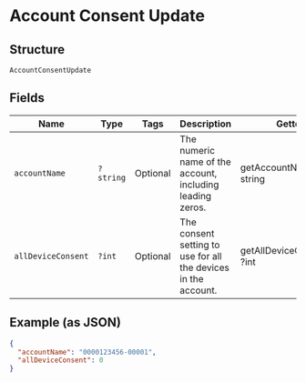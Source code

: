 
# Account Consent Update

## Structure

`AccountConsentUpdate`

## Fields

| Name | Type | Tags | Description | Getter | Setter |
|  --- | --- | --- | --- | --- | --- |
| `accountName` | `?string` | Optional | The numeric name of the account, including leading zeros. | getAccountName(): ?string | setAccountName(?string accountName): void |
| `allDeviceConsent` | `?int` | Optional | The consent setting to use for all the devices in the account. | getAllDeviceConsent(): ?int | setAllDeviceConsent(?int allDeviceConsent): void |

## Example (as JSON)

```json
{
  "accountName": "0000123456-00001",
  "allDeviceConsent": 0
}
```

